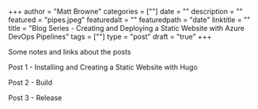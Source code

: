 +++
author = "Matt Browne"
categories = [""]
date = ""
description = ""
featured = "pipes.jpeg"
featuredalt = ""
featuredpath = "date"
linktitle = ""
title = "Blog Series - Creating and Deploying a Static Website with Azure DevOps Pipelines"
tags = [""]
type = "post"
draft = "true"
+++


Some notes and links about the posts

Post 1 - Installing and Creating a Static Website with Hugo

Post 2 - Build

Post 3 - Release


